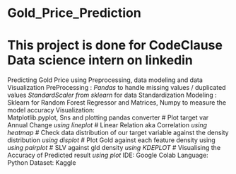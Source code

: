 # Gold_Price_Prediction
# This project is done for CodeClause Data science intern on linkedin

Predicting Gold Price using Preprocessing, data modeling and data Visualization
PreProcessing : 
        *Pandas* to handle missing values / duplicated values
        *StandardScaler from sklearn* for data Standardization 
Modeling : 
        Sklearn for Random Forest Regressor and  Matrices, Numpy to measure the model accuracy
Visualization:  
        Matplotlib.pyplot, Sns and plotting pandas converter
        # Plot target var Annual Change *using lineplot*
        # Linear Relation aka Correlation *using heatmap*
        # Check data distribution of our target variable against the density distribution *using displot*
        # Plot Gold against each feature density using *using pairplot*
        # SLV against gld density *using KDEPLOT*
        # Visualising the Accuracy of Predicted result *using plot*
IDE: Google Colab
Language: Python
Dataset: Kaggle
